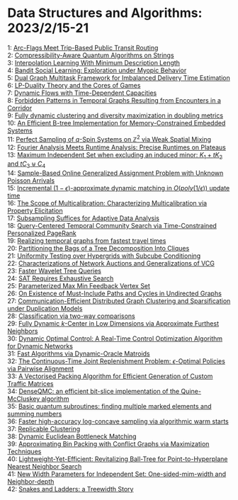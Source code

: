 # Data Structures and Algorithms: 2023/2/15-21  
1: [Arc-Flags Meet Trip-Based Public Transit Routing](https://doi.org/10.48550/arXiv.2302.07168)  
2: [Compressibility-Aware Quantum Algorithms on Strings](https://doi.org/10.48550/arXiv.2302.07235)  
3: [Interpolation Learning With Minimum Description Length](https://doi.org/10.48550/arXiv.2302.07263)  
4: [Bandit Social Learning: Exploration under Myopic Behavior](https://doi.org/10.48550/arXiv.2302.07425)  
5: [Dual Graph Multitask Framework for Imbalanced Delivery Time Estimation](https://doi.org/10.48550/arXiv.2302.07429)  
6: [LP-Duality Theory and the Cores of Games](https://doi.org/10.48550/arXiv.2302.07627)  
7: [Dynamic Flows with Time-Dependent Capacities](https://doi.org/10.48550/arXiv.2302.07657)  
8: [Forbidden Patterns in Temporal Graphs Resulting from Encounters in a  Corridor](https://doi.org/10.48550/arXiv.2302.07666)  
9: [Fully dynamic clustering and diversity maximization in doubling metrics](https://doi.org/10.48550/arXiv.2302.07771)  
10: [An Efficient B-tree Implementation for Memory-Constrained Embedded  Systems](https://doi.org/10.48550/arXiv.2302.07800)  
11: [Perfect Sampling of $q$-Spin Systems on $\mathbb Z^2$ via Weak Spatial  Mixing](https://doi.org/10.48550/arXiv.2302.07821)  
12: [Fourier Analysis Meets Runtime Analysis: Precise Runtimes on Plateaus](https://doi.org/10.48550/arXiv.2302.08021)  
13: [Maximum Independent Set when excluding an induced minor: $K_1 + tK_2$  and $tC_3 \uplus C_4$](https://doi.org/10.48550/arXiv.2302.08182)  
14: [Sample-Based Online Generalized Assignment Problem with Unknown Poisson  Arrivals](https://doi.org/10.48550/arXiv.2302.08234)  
15: [Incremental $(1-\epsilon)$-approximate dynamic matching in  $O(poly(1/\epsilon))$ update time](https://doi.org/10.48550/arXiv.2302.08432)  
16: [The Scope of Multicalibration: Characterizing Multicalibration via  Property Elicitation](https://doi.org/10.48550/arXiv.2302.08507)  
17: [Subsampling Suffices for Adaptive Data Analysis](https://doi.org/10.48550/arXiv.2302.08661)  
18: [Query-Centered Temporal Community Search via Time-Constrained  Personalized PageRank](https://doi.org/10.48550/arXiv.2302.08740)  
19: [Realizing temporal graphs from fastest travel times](https://doi.org/10.48550/arXiv.2302.08860)  
20: [Partitioning the Bags of a Tree Decomposition Into Cliques](https://doi.org/10.48550/arXiv.2302.08870)  
21: [Uniformity Testing over Hypergrids with Subcube Conditioning](https://doi.org/10.48550/arXiv.2302.09013)  
22: [Characterizations of Network Auctions and Generalizations of VCG](https://doi.org/10.48550/arXiv.2302.09237)  
23: [Faster Wavelet Tree Queries](https://doi.org/10.48550/arXiv.2302.09239)  
24: [SAT Requires Exhaustive Search](https://doi.org/10.48550/arXiv.2302.09512)  
25: [Parameterized Max Min Feedback Vertex Set](https://doi.org/10.48550/arXiv.2302.09604)  
26: [On Existence of Must-Include Paths and Cycles in Undirected Graphs](https://doi.org/10.48550/arXiv.2302.09614)  
27: [Communication-Efficient Distributed Graph Clustering and Sparsification  under Duplication Models](https://doi.org/10.48550/arXiv.2302.09652)  
28: [Classification via two-way comparisons](https://doi.org/10.48550/arXiv.2302.09692)  
29: [Fully Dynamic $k$-Center in Low Dimensions via Approximate Furthest  Neighbors](https://doi.org/10.48550/arXiv.2302.09737)  
30: [Dynamic Optimal Control: A Real-Time Control Optimization Algorithm for  Dynamic Networks](https://doi.org/10.48550/arXiv.2302.09743)  
31: [Fast Algorithms via Dynamic-Oracle Matroids](https://doi.org/10.48550/arXiv.2302.09796)  
32: [The Continuous-Time Joint Replenishment Problem: $\epsilon$-Optimal  Policies via Pairwise Alignment](https://doi.org/10.48550/arXiv.2302.09941)  
33: [A Vectorised Packing Algorithm for Efficient Generation of Custom  Traffic Matrices](https://doi.org/10.48550/arXiv.2302.09970)  
34: [DenseQMC: an efficient bit-slice implementation of the Quine-McCluskey  algorithm](https://doi.org/10.48550/arXiv.2302.10083)  
35: [Basic quantum subroutines: finding multiple marked elements and summing  numbers](https://doi.org/10.48550/arXiv.2302.10244)  
36: [Faster high-accuracy log-concave sampling via algorithmic warm starts](https://doi.org/10.48550/arXiv.2302.10249)  
37: [Replicable Clustering](https://doi.org/10.48550/arXiv.2302.10359)  
38: [Dynamic Euclidean Bottleneck Matching](https://doi.org/10.48550/arXiv.2302.10513)  
39: [Approximating Bin Packing with Conflict Graphs via Maximization  Techniques](https://doi.org/10.48550/arXiv.2302.10613)  
40: [Lightweight-Yet-Efficient: Revitalizing Ball-Tree for  Point-to-Hyperplane Nearest Neighbor Search](https://doi.org/10.48550/arXiv.2302.10626)  
41: [New Width Parameters for Independent Set: One-sided-mim-width and  Neighbor-depth](https://doi.org/10.48550/arXiv.2302.10643)  
42: [Snakes and Ladders: a Treewidth Story](https://doi.org/10.48550/arXiv.2302.10662)  